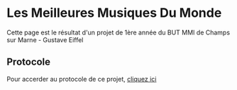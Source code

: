 # Les Meilleures Musiques Du Monde
Cette page est le résultat d'un projet de 1ère année du BUT MMI de Champs sur Marne - Gustave Eiffel

## Protocole
Pour accerder au protocole de ce projet, [cliquez ici](https://elearning.univ-eiffel.fr/mod/resource/view.php?id=291699)